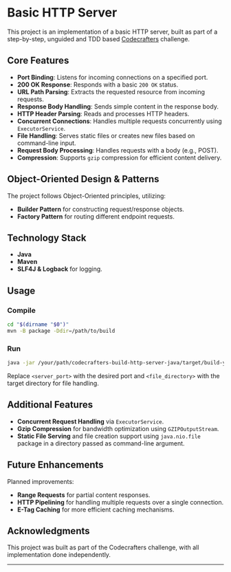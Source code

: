 # Basic HTTP Server

This project is an implementation of a basic HTTP server, built as part of a step-by-step, unguided and TDD based [Codecrafters](https://app.codecrafters.io) challenge.

## Core Features

- **Port Binding**: Listens for incoming connections on a specified port.
- **200 OK Response**: Responds with a basic `200 OK` status.
- **URL Path Parsing**: Extracts the requested resource from incoming requests.
- **Response Body Handling**: Sends simple content in the response body.
- **HTTP Header Parsing**: Reads and processes HTTP headers.
- **Concurrent Connections**: Handles multiple requests concurrently using `ExecutorService`.
- **File Handling**: Serves static files or creates new files based on command-line input.
- **Request Body Processing**: Handles requests with a body (e.g., POST).
- **Compression**: Supports `gzip` compression for efficient content delivery.

## Object-Oriented Design & Patterns

The project follows Object-Oriented principles, utilizing:
- **Builder Pattern** for constructing request/response objects.
- **Factory Pattern** for routing different endpoint requests.

## Technology Stack

- **Java**
- **Maven**
- **SLF4J & Logback** for logging.

## Usage

### Compile

```bash
cd "$(dirname "$0")"
mvn -B package -Ddir=/path/to/build
```

### Run

```bash
java -jar /your/path/codecrafters-build-http-server-java/target/build-your-own-http-1.0.jar --directory <file_directory>
```

Replace `<server_port>` with the desired port and `<file_directory>` with the target directory for file handling.

## Additional Features

- **Concurrent Request Handling** via `ExecutorService`.
- **Gzip Compression** for bandwidth optimization using `GZIPOutputStream`.
- **Static File Serving** and file creation support using `java.nio.file` package in a directory passed as command-line argument.

## Future Enhancements

Planned improvements:
- **Range Requests** for partial content responses.
- **HTTP Pipelining** for handling multiple requests over a single connection.
- **E-Tag Caching** for more efficient caching mechanisms.

## Acknowledgments

This project was built as part of the Codecrafters challenge, with all implementation done independently.

---